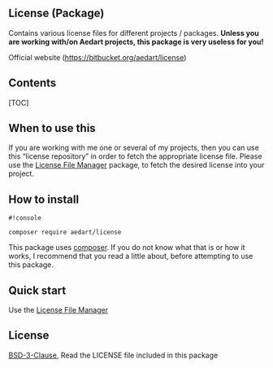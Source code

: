 ## License (Package) ##

Contains various license files for different projects / packages. __Unless you are working with/on Aedart projects, this package is very useless for you!__

Official website (https://bitbucket.org/aedart/license)

## Contents ##

[TOC]

## When to use this ##

If you are working with me one or several of my projects, then you can use this “license repository” in order to fetch the appropriate license file. Please use the [License File Manager]( https://bitbucket.org/aedart/license-file-manager) package, to fetch the desired license into your project.

## How to install ##

```
#!console

composer require aedart/license
```

This package uses [composer](https://getcomposer.org/). If you do not know what that is or how it works, I recommend that you read a little about, before attempting to use this package.

## Quick start ##

Use the [License File Manager]( https://bitbucket.org/aedart/license-file-manager)

## License ##

[BSD-3-Clause](http://spdx.org/licenses/BSD-3-Clause), Read the LICENSE file included in this package
